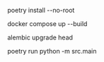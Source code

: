 
poetry install --no-root

docker compose up --build

alembic upgrade head

poetry run python -m src.main